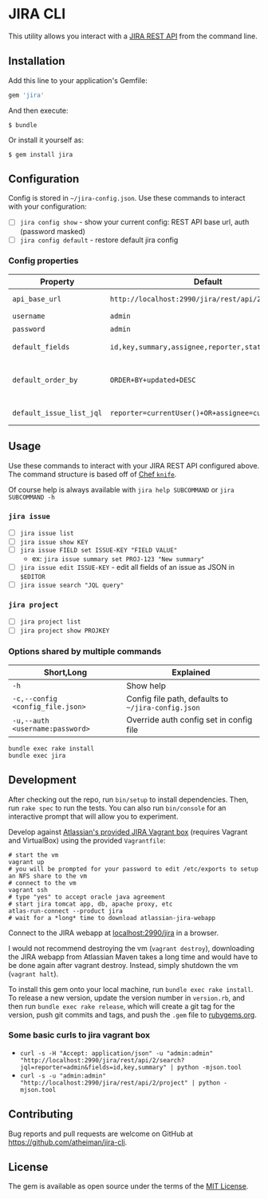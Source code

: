 # JIRA CLI

This utility allows you interact with a [JIRA REST API](https://developer.atlassian.com/jiradev/jira-apis/jira-rest-apis#JIRARESTAPIs-Overview) from the command line.

## Installation

Add this line to your application's Gemfile:

```ruby
gem 'jira'
```

And then execute:

    $ bundle

Or install it yourself as:

    $ gem install jira

## Configuration

Config is stored in `~/jira-config.json`. Use these commands to interact with your configuration:

- [ ] `jira config show` - show your current config: REST API base url, auth (password masked)
- [ ] `jira config default` - restore default jira config

### Config properties

Property | Default | Explained
-------- | ------- | ---------
`api_base_url` | `http://localhost:2990/jira/rest/api/2/` | API base url, should just be `<your_jira_instance>/rest/api/2/`
`username` | `admin` | API basic auth username
`password` | `admin` | API basic auth password
`default_fields` | `id,key,summary,assignee,reporter,status,updated` | Default issue fields to show in output
`default_order_by` | `ORDER+BY+updated+DESC` | If jql does not include an `order by` clause, this will be appended to the jql - this default shows most recently updated issues first
`default_issue_list_jql` | `reporter=currentUser()+OR+assignee=currentUser()` | Default JQL query for `issue list` command.

## Usage

Use these commands to interact with your JIRA REST API configured above. The command structure is based off of [Chef `knife`](https://docs.chef.io/knife.html).

Of course help is always available with `jira help SUBCOMMAND` or `jira SUBCOMMAND -h`

### `jira issue`

- [ ] `jira issue list`
- [ ] `jira issue show KEY`
- [ ] `jira issue FIELD set ISSUE-KEY "FIELD VALUE"`
  - ex: `jira issue summary set PROJ-123 "New summary"`
- [ ] `jira issue edit ISSUE-KEY` - edit all fields of an issue as JSON in `$EDITOR`
- [ ] `jira issue search "JQL query"`

### `jira project`

- [ ] `jira project list`
- [ ] `jira project show PROJKEY`

### Options shared by multiple commands

Short,Long | Explained
---------- | ---------
`-h` | Show help
`-c,--config <config_file.json>` | Config file path, defaults to `~/jira-config.json`
`-u,--auth <username:password>` | Override auth config set in config file

```
bundle exec rake install
bundle exec jira
```

## Development

After checking out the repo, run `bin/setup` to install dependencies. Then, run `rake spec` to run the tests. You can also run `bin/console` for an interactive prompt that will allow you to experiment.

Develop against [Atlassian's provided JIRA Vagrant box](https://developer.atlassian.com/static/connect/docs/latest/developing/developing-locally.html) (requires Vagrant and VirtualBox) using the provided `Vagrantfile`:

```shell
# start the vm
vagrant up
# you will be prompted for your password to edit /etc/exports to setup an NFS share to the vm
# connect to the vm
vagrant ssh
# type "yes" to accept oracle java agreement
# start jira tomcat app, db, apache proxy, etc
atlas-run-connect --product jira
# wait for a *long* time to download atlassian-jira-webapp
```

Connect to the JIRA webapp at [localhost:2990/jira](http://localhost:2990/jira) in a browser.

I would not recommend destroying the vm (`vagrant destroy`), downloading the JIRA webapp from Atlassian Maven takes a long time and would have to be done again after vagrant destroy. Instead, simply shutdown the vm (`vagrant halt`).

To install this gem onto your local machine, run `bundle exec rake install`. To release a new version, update the version number in `version.rb`, and then run `bundle exec rake release`, which will create a git tag for the version, push git commits and tags, and push the `.gem` file to [rubygems.org](https://rubygems.org).

### Some basic curls to jira vagrant box

- `curl -s -H "Accept: application/json" -u "admin:admin" "http://localhost:2990/jira/rest/api/2/search?jql=reporter=admin&fields=id,key,summary" | python -mjson.tool`
- `curl -s -u "admin:admin" "http://localhost:2990/jira/rest/api/2/project" | python -mjson.tool`

## Contributing

Bug reports and pull requests are welcome on GitHub at https://github.com/atheiman/jira-cli.

## License

The gem is available as open source under the terms of the [MIT License](http://opensource.org/licenses/MIT).

